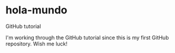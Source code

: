 # hola-mundo
GitHub tutorial

I'm working through the GitHub tutorial since this is my first GitHub repository. Wish me luck!
